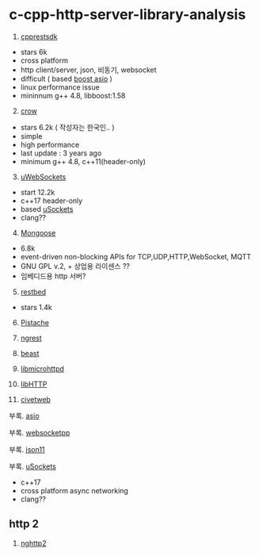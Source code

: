 # c-cpp-http-server-library-analysis


1. [cpprestsdk](https://github.com/microsoft/cpprestsdk)
-   stars 6k
-   cross platform 
-   http client/server, json, 비동기, websocket
-   difficult ( based [boost asio](https://www.boost.org/doc/libs/1_75_0/doc/html/boost_asio.html) )
-   linux performance issue
-   mininnum g++ 4.8, libboost:1.58

2. [crow](https://github.com/ipkn/crow)
-   stars 6.2k ( 작성자는 한국인.. )
-   simple
-   high performance
-   last update : 3 years ago
-   minimum g++ 4.8, c++11(header-only)

3. [uWebSockets](https://github.com/uNetworking/uWebSockets)
-   start 12.2k
-   c++17 header-only
-   based [uSockets](https://github.com/uNetworking/uSockets)
-   clang??  

4. [Mongoose](https://github.com/cesanta/mongoose)
-   6.8k
-   event-driven non-blocking APIs for TCP,UDP,HTTP,WebSocket, MQTT
-   GNU GPL v.2, + 상업용 라이센스 ??
-   임베디드용 http 서버?

5. [restbed](https://github.com/Corvusoft/restbed)
-   stars 1.4k

6. [Pistache](http://pistache.io/)

7. [ngrest](https://github.com/loentar/ngrest.git)

8. [beast](https://github.com/boostorg/beast)

9. [libmicrohttpd](https://www.gnu.org/software/libmicrohttpd/)

10. [libHTTP](https://github.com/lammertb/libhttp)

11. [civetweb](https://github.com/civetweb/civetweb)

부록. [asio](https://www.boost.org/doc/libs/1_75_0/doc/html/boost_asio.html)  

부록. [websocketpp](https://github.com/zaphoyd/websocketpp)

부록. [json11](https://github.com/dropbox/json11)

부록. [uSockets](https://www.boost.org/doc/libs/1_75_0/doc/html/boost_asio.html)
-   c++17
-   cross platform async networking
-   clang??


## http 2

1. [nghttp2](https://nghttp2.org/documentation/index.html)